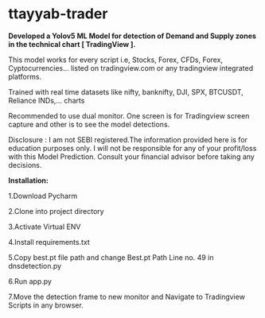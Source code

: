# ttayyab-trader

**Developed a Yolov5 ML Model for detection of Demand and Supply zones in the technical chart [ TradingView ].**

This model works for every script i.e, Stocks, Forex, CFDs, Forex, Cyptocurrencies... listed on tradingview.com or any tradingview integrated platforms.

Trained with real time datasets like nifty, banknifty, DJI, SPX, BTCUSDT, Reliance INDs,... charts

Recommended to use dual monitor. One screen is for Tradingview screen capture and other is to see the model detections.

Disclosure : I am not SEBI registered.The information provided here is for education purposes only. I will not be responsible for any of your profit/loss with this Model Prediction. Consult your financial advisor before taking any decisions.

**Installation:**

1.Download Pycharm

2.Clone into project directory

3.Activate Virtual ENV

4.Install requirements.txt

5.Copy best.pt file path and change Best.pt Path Line no. 49 in dnsdetection.py

6.Run app.py

7.Move the detection frame to new monitor and Navigate to Tradingview Scripts in any browser.


